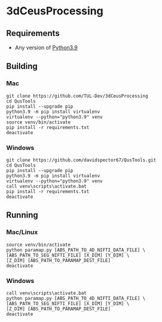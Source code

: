 # 3dCeusProcessing

## Requirements

* Any version of [Python3.9](https://www.python.org/downloads/)

## Building

### Mac

```shell
git clone https://github.com/TUL-Dev/3dCeusProcessing
cd QusTools
pip install --upgrade pip
python3.9 -m pip install virtualenv
virtualenv --python="python3.9" venv
source venv/bin/activate
pip install -r requirements.txt
deactivate
```

### Windows

```shell
git clone https://github.com/davidspector67/QusTools.git
cd QusTools
pip install --upgrade pip
python3.9 -m pip install virtualenv
virtualenv --python="python3.9" venv
call venv\scripts\activate.bat
pip install -r requirements.txt
deactivate
```

## Running

### Mac/Linux

```shell
source venv/bin/activate
python paramap.py [ABS_PATH_TO_4D_NIFTI_DATA_FILE] \
[ABS_PATH_TO_SEG_NIFTI_FILE] [X_DIM] [Y_DIM] \ 
[Z_DIM] [ABS_PATH_TO_PARAMAP_DEST_FILE]
deactivate
```

### Windows

```shell
call venv\scripts\activate.bat
python paramap.py [ABS_PATH_TO_4D_NIFTI_DATA_FILE] \
[ABS_PATH_TO_SEG_NIFTI_FILE] [X_DIM] [Y_DIM] \ 
[Z_DIM] [ABS_PATH_TO_PARAMAP_DEST_FILE]
deactivate
```
